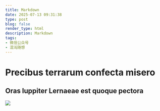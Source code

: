```yaml
---
title: Markdown
date: 2025-07-13 09:31:38
type: post
blog: false
render_type: html
description: Markdown
tags:
- 微信公众号
- 混沌随想
---
```

# Precibus terrarum confecta misero

## Oras Iuppiter Lernaeae est quoque pectora
![](https://pic1.zhimg.com/v2-1e7b5f24eebba472ab8fb68fa3c3f75c_1440w.jpg)
